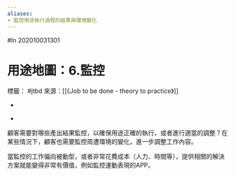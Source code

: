 ```yaml
---
aliases:
- 監控用途執行過程的結果與環境變化
---
```


#ln 202010031301
# 用途地圖：6.監控
標籤： #jtbd 
來源：[[《Job to be done - theory to practice》]]

-

>

-

顧客需要對哪些產出結果監控，以確保用途正確的執行，或者進行適當的調整？在某些情況下，顧客也需要監控周遭環境的變化，進一步調整工作內容。

當監控的工作偏向被動型，或者非常花費成本（人力、時間等），提供相關的解決方案就能變得非常有價值，例如監控運動表現的APP。